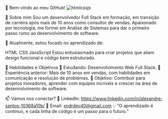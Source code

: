 🌟 Bem-vindo ao meu GitHub!
![htmlcssjs](https://github.com/user-attachments/assets/3a7fe627-6439-4916-9185-a71ef75405fd)

<!-- Substitua o link acima pelo URL da sua imagem de capa hospedada -->
👋 Sobre mim
Sou um desenvolvedor Full Stack em formação, em transição de carreira após mais de 10 anos como consultor de vendas. Apaixonado por tecnologia, me formei em Análise de Sistemas para dar o primeiro passo rumo ao desenvolvimento de software.

🎯 Atualmente, estou focado no aprendizado de:

HTML
CSS
JavaScript
Estou entusiasmado para criar projetos que aliam design funcional e código bem estruturado.

🚀 Habilidades e Objetivos
🌱 Estudando: Desenvolvimento Web Full Stack.
💼 Experiência anterior: Mais de 10 anos em vendas, com habilidades em comunicação e resolução de problemas.
🌟 Objetivo: Contribuir para projetos inovadores, aprender com equipes incríveis e crescer na área de desenvolvimento de software.

📫 Vamos nos conectar?
💼 LinkedIn: https://www.linkedin.com/in/alexandre-santos-10368a10b/
📧 Email: xndrdev40@gmail.com
💡 “O aprendizado é contínuo, e cada linha de código é um passo para o futuro.”

